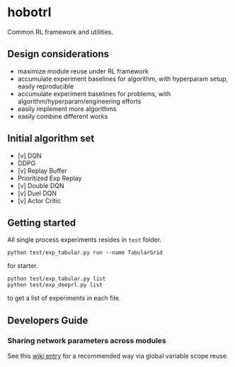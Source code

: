 # hobotrl

Common RL framework and utilities.

## Design considerations

* maximize module reuse under RL framework
* accumulate experiment baselines for algorithm, with hyperparam setup, easily reproducible
* accumulate experiment baselines for problems, with algorithm/hyperparam/engineering efforts
* easily implement more algorithms
* easily combine different works

## Initial algorithm set

* [v] DQN
* DDPG
* [v] Replay Buffer
* Prioritized Exp Replay
* [v] Double DQN
* [v] Duel DQN
* [v] Actor Critic


## Getting started

All single process experiments resides in `test` folder.

```
python test/exp_tabular.py run --name TabularGrid
```
for starter.

```
python test/exp_tabular.py list
python test/exp_deeprl.py list
```
to get a list of experiments in each file.


## Developers Guide
### Sharing network parameters across modules
See this [wiki entry](https://github.com/zaxliu/hobotrl/wiki#sharing-network-weights-across-modules) for a recommended way via global variable scope reuse.
